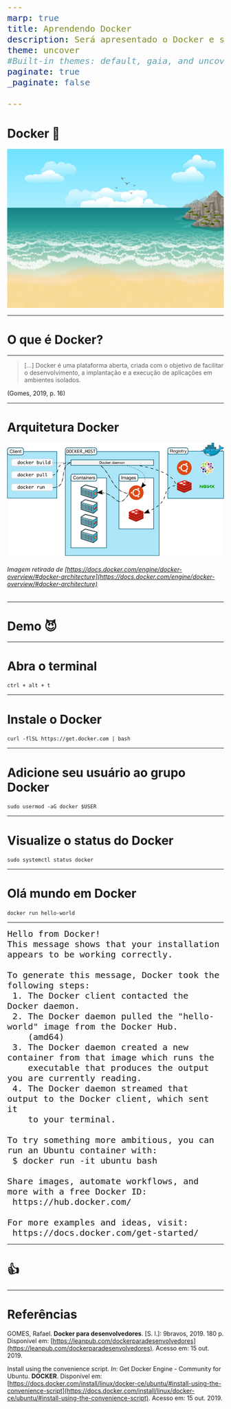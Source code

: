 ```yaml
---
marp: true
title: Aprendendo Docker
description: Será apresentado o Docker e seus conceitos, alguns comandos no terminal.
theme: uncover 
#Built-in themes: default, gaia, and uncover 
paginate: true
_paginate: false

---
```


# Docker <!--fit--> :whale:
![Mar bg](./img/beach.jpg)

---

# O que é Docker?

---

> [...] Docker é uma plataforma aberta, criada com o objetivo de facilitar o desenvolvimento, a implantação e a execução de aplicações em ambientes isolados.

(Gomes, 2019, p. 16)

---

# Arquitetura Docker

![Docker width:820px](./img/architecture-docker.png "Arquitetura do Docker")

###### Imagem retirada de [https://docs.docker.com/engine/docker-overview/#docker-architecture](https://docs.docker.com/engine/docker-overview/#docker-architecture)

---

<!-- backgroundColor: #f84040 -->

# Demo <!--fit--> :smiling_imp:

---

<!-- backgroundColor: #fff -->

# Abra o terminal

`ctrl + alt + t`

---

# Instale o Docker

`curl -flSL https://get.docker.com | bash`

---

# Adicione seu usuário ao grupo Docker

`sudo usermod -aG docker $USER`

---

# Visualize o status do Docker

`sudo systemctl status docker`

---

# Olá mundo em Docker

`docker run hello-world`

---

<!-- Scoped style -->
<style scoped>
pre > code {
  font-size: 20px;
}
</style>
```
Hello from Docker!
This message shows that your installation appears to be working correctly.

To generate this message, Docker took the following steps:
 1. The Docker client contacted the Docker daemon.
 2. The Docker daemon pulled the "hello-world" image from the Docker Hub.
    (amd64)
 3. The Docker daemon created a new container from that image which runs the
    executable that produces the output you are currently reading.
 4. The Docker daemon streamed that output to the Docker client, which sent it
    to your terminal.

To try something more ambitious, you can run an Ubuntu container with:
 $ docker run -it ubuntu bash

Share images, automate workflows, and more with a free Docker ID:
 https://hub.docker.com/

For more examples and ideas, visit:
 https://docs.docker.com/get-started/
```

---

<!-- backgroundColor: beige -->

#  <!--fit--> :+1:

---

<!-- backgroundColor: white -->

# Referências

<!-- Scoped style -->
<style scoped>
p {
  text-align: left;
}
</style>

GOMES, Rafael. **Docker para desenvolvedores**. [S. l.]: 9bravos, 2019. 180 p. Disponível em: [https://leanpub.com/dockerparadesenvolvedores](https://leanpub.com/dockerparadesenvolvedores). Acesso em: 15 out. 2019.

Install using the convenience script. *In*: Get Docker Engine - Community for Ubuntu. **DOCKER**. Disponível em: [https://docs.docker.com/install/linux/docker-ce/ubuntu/#install-using-the-convenience-script](https://docs.docker.com/install/linux/docker-ce/ubuntu/#install-using-the-convenience-script). Acesso em: 15 out. 2019.